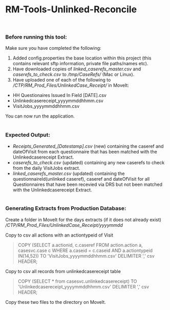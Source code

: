 # RM-Tools-Unlinked-Reconcile
<br/>

### Before running this tool:
Make sure you have completed the following:
1. Added config.properties the base location within this project (this contains relevant sftp information, private file paths/names etc).
2. Have downloaded copies of *linked_caserefs_master.csv* and *caserefs_to_check.csv* to */tmp/CaseRefs/* (Mac or Linux).
3. Have uploaded one of each of the following to */CTP/RM_Prod_Files/UnlinkedCase_Receipt/* in MoveIt:
 * HH Questionaires Issued In Field [DATE].csv
 * Unlinkedcasereceipt_yyyymmddhhmm.csv
 * VisitJobs_yyyymmddhhmm.csv

You can now run the application.
<br/><br/>

### Expected Output:

* *Receipts_Generated_[Datestamp].csv* (new) containing the caseref and dateOfVisit from each questionnaire that has been matched with the Unlinkedcasereceipt Extract.
* *caserefs_to_check.csv* (updated) containing any new caserefs to check from the daily VisitJobs extract.
* *linked_caserefs_master.csv* (updated) containing the questionnaireId(unlinked caseref), caseref and dateOfVisit for all Questionnaires that have been recevied via DRS but not been matched with the Unlinkedcasereceipt Extract.
<br/><br/>

### Generating Extracts from Production Database:

Create a folder in MoveIt for the days extracts (if it does not already exist) */CTP/RM_Prod_Files/UnlinkedCase_Receipt/yyyymmdd*
    
Copy to csv all actions with an actiontypeid of Visit 
>COPY (SELECT a.actionid, c.caseref FROM action.action a, casesvc.case c WHERE a.caseid = c.caseid AND a.actiontypeid IN(14,52)) TO 'VisitJobs_yyyymmddhhmm.csv' DELIMITER ',' csv HEADER;

Copy to csv all records from unlinkedcasereceipt table 
>COPY (SELECT * from casesvc.unlinkedcasereceipt) TO 'Unlinkedcasereceipt_yyyymmddhhmm.csv' DELIMITER ',' csv HEADER;

Copy these two files to the directory on MoveIt.
